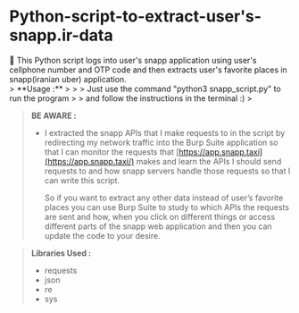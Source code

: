 # Python-script-to-extract-user's-snapp.ir-data
<aside>
📌 This Python script logs into user's snapp application using user's cellphone number and OTP code and then extracts user's favorite places in snapp(iranian uber) application.

</aside>
> **Usage :**
> 
> 
>     Just use the command "python3 snapp_script.py" to run the program 
> 
>     and follow the instructions in the terminal :)   
> 

> **BE AWARE :**
> 
> - I extracted the snapp APIs that I make requests to in the script by redirecting my network traffic into the Burp Suite application so that I can monitor the requests that [https://app.snapp.taxi](https://app.snapp.taxi/) makes and learn the APIs I should send requests to and how snapp servers handle those requests so that I can write this script.
> 
>     So if you want to extract any other data instead of user’s favorite places you can use Burp Suite to study to which APIs the requests are sent and how, when you click on different things or access different parts of the snapp web application and then you can update the code to your desire.

> **Libraries Used :**
> 
> - requests
> - json
> - re
> - sys
